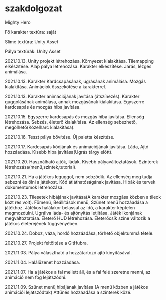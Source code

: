 # szakdolgozat
Mighty Hero

Fő karakter textúra: saját

Slime textúra: Unity Asset

Pálya textúrák: Unity Asset

2021.10.13.
Unity projekt létrehozása.
Környezet kialakítása.
Tilemapping elkészítése.
Alap pálya létrehozása.
Karakter elkészítése.
Járás, lézgés animálása.

2021.10.13.
Karakter Kardcsapásának, ugrásának animálása.
Mozgás kialakítása.
Animációk összekötése a karakterrel.

2021.10.13.
Karakter animációjának javítása (átszínezés).
Karakter guggolásának animálása, annak mozgásának kialakítása.
Egyszerre kardcsapás és mozgás hiba javítása.

2021.10.15.
Egyszerre kardcsapás és mozgás hiba javítása.
Ellenség létrehozása.
Sebzés, életerő kialakítása.
Az ellenség sebezhető, megölhető(Közelharc kialakítása).

2021.10.16.
Teszt pálya bővítése.
Új paletta készítése.

2021.10.17.
Kardcsapás kódjának és animációjának javítása.
Láda, Ajtó hozzáadása.
Kisebb hiba javítása(Ugrás tárgy előtt).

2021.10.20.
Használható ajtók, ládák.
Kisebb pályaváltoztatások.
Színterek létrehozása(menü,szintek,tutorial).

2021.10.21.
Ha a játékos leguggol, nem sebződik.
Az ellenség meg tudja sebezni és ölni a játékost.
Kód átláthatóságának javítása.
Hibák és tervek dokumentumok létrehozása.

2021.10.23.
Tilesetek hibájának javítása(A karakter mozgása közben a tileok közt rés volt).
Főmenü, Beállítások menü, Szünet menü hozzáadása a játékhoz.
Játékos halálakor belassul az idő, a karakter képtelen megmozdulni.
Ugrálva láda- és ajtónyitás letiltása.
Játék ikonjának megváltoztatása.
Életerő HUD létrehozása.
Életerőcsík színe változik a játékos életerejének függvényében.

2021.10.24.
Doboz, váza, hordó hozzáadása, törhető objektummá tétele.

2021.10.27.
Projekt feltöltése a GitHubra.

2021.11.03.
Pálya választható a hozzátartozó ajtó kinyitásával.

2021.11.04.
Halálüzenet hozzáadása.

2021.11.07.
Ha a játékos a fal mellett áll, és a fal felé szeretne menni, az animáció nem fog lejátszódni.

2021.11.09.
Szünet menü hibájának javítása (A menü közben a játékos animációi lejátszódtak)
Áttűnés hozzáadása a színterek közé.
